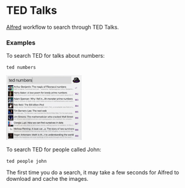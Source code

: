# TED Talks

[Alfred](https://www.alfredapp.com) workflow to search through TED Talks.

### Examples

To search TED for talks about numbers:
```
ted numbers
```
<img src="https://raw.githubusercontent.com/thefella/alfred-tedtalks/master/Screenshots/default.jpg" width="200">

To search TED for people called John: 
```
ted people john
```

The first time you do a search, it may take a few seconds for Alfred to download and cache the images.